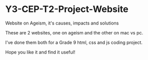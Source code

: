 # Y3-CEP-T2-Project-Website
Website on Ageism, it's causes, impacts and solutions

These are 2 websites, one on ageism and the other on mac vs pc.

I've done them both for a Grade 9 html, css and js coding project.

Hope you like it and find it useful!
